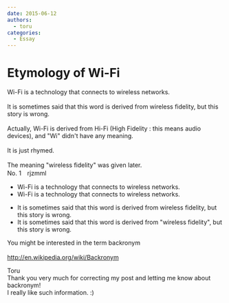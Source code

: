 ```yaml
---
date: 2015-06-12
authors:
  - toru
categories:
  - Essay
---
```


<h1 id="subject_show">Etymology of Wi-Fi</h1>
<div class="date" hidden>Jun 12, 2015 15:15</div>
<div id="post"><div id="body_show_ori">
Wi-Fi is a technology that connects to wireless networks.<br/><br/>It is sometimes said that this word is derived from wireless fidelity, but this story is wrong.<br/><br/>Actually, Wi-Fi is derived from Hi-Fi (High Fidelity : this means audio devices), and "Wi" didn't have any meaning.<br/><br/>It is just rhymed.<br/><br/>The meaning "wireless fidelity" was given later.<br/>
</div></div>

<!-- more -->

<div id="block"><div class="first_name"> No. 1　<span class="just_name">rjzmml</span></div><div id="block2">
<ul class="correction_field">
<li class="incorrect">Wi-Fi is a technology that connects to wireless networks.</li>
<li class="corrected correct">
Wi-Fi is a technology that connects <span class="sline">to</span> wireless networks.
</li>
</ul>
<ul class="correction_field">
<li class="incorrect">It is sometimes said that this word is derived from wireless fidelity, but this story is wrong.</li>
<li class="corrected correct">
It is sometimes said that this word is derived from "wireless fidelity", but this story is wrong.
</li>
</ul>
<p class="comment_small">
 You might be interested in the term backronym
 <br/>
 <br/>
 <a href="http://en.wikipedia.org/wiki/Backronym" target="_blank">
  http://en.wikipedia.org/wiki/Backronym
 </a>
</p>

</div><div class="name"><span class="just_name">Toru</span><br>
Thank you very much for correcting my post and letting me know about backronym!<br/>I really like such information. :)
</div>
</div>
